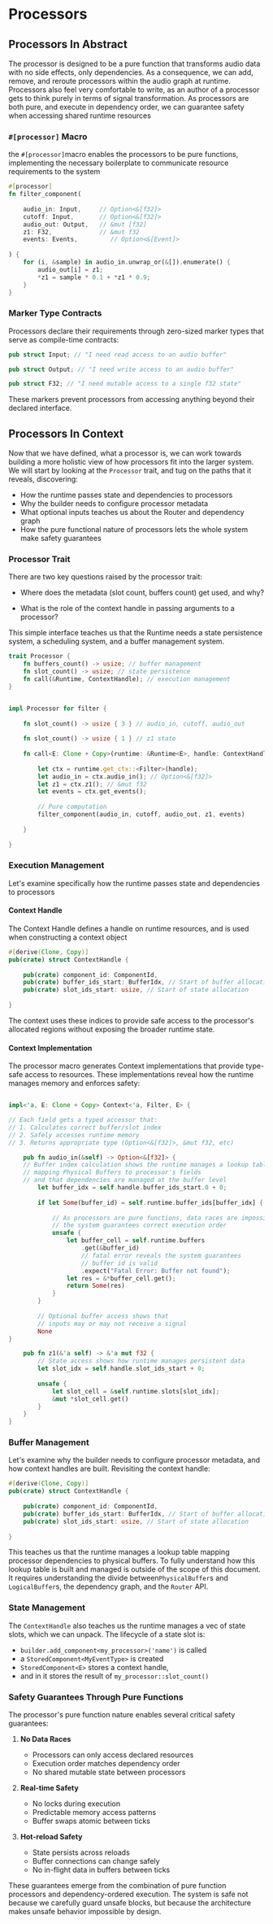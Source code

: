 # Processors

## Processors In Abstract

The processor is designed to be a pure function that transforms audio data with no side effects, only dependencies. As a consequence, we can add, remove, and reroute processors within the audio graph at runtime. Processors also feel very comfortable to write, as an author of a processor gets to think purely in terms of signal transformation. As processors are both pure, and execute in dependency order, we can guarantee safety when accessing shared runtime resources

### `#[processor]` Macro

the `#[processor]`macro enables the processors to be pure functions, implementing the necessary boilerplate to communicate resource requirements to the system

```rust
#[processor]
fn filter_component(
	
	audio_in: Input,     // Option<&[f32]>
	cutoff: Input,       // Option<&[f32]>
	audio_out: Output,   // &mut [f32]
	z1: F32,             // &mut f32
	events: Events,         // Option<&[Event]>
	
) { 
	for (i, &sample) in audio_in.unwrap_or(&[]).enumerate() {
		audio_out[i] = z1;
		*z1 = sample * 0.1 + *z1 * 0.9;
	}
}
```
### Marker Type Contracts

Processors declare their requirements through zero-sized marker types that serve as compile-time contracts:

```rust
pub struct Input; // "I need read access to an audio buffer"

pub struct Output; // "I need write access to an audio buffer"

pub struct F32; // "I need mutable access to a single f32 state"
```

These markers prevent processors from accessing anything beyond their declared interface.

## Processors In Context

Now that we have defined, what a processor is, we can work towards building a more holistic view of how processors fit into the larger system. We will start by looking at the `Processor` trait, and tug on the paths that it reveals, discovering:

- How the runtime passes state and dependencies to processors
- Why the builder needs to configure processor metadata 
- What optional inputs teaches us about the Router and dependency graph
- How the pure functional nature of processors lets the whole system make safety guarantees

### Processor Trait

There are two key questions raised by the processor trait:

- Where does the metadata (slot count, buffers count) get used, and why?

- What is the role of the context handle in passing arguments to a processor?

This simple interface teaches us that the Runtime needs a state persistence system, a scheduling system, and a buffer management system. 

```rust
trait Processor {
	fn buffers_count() -> usize; // buffer management
	fn slot_count() -> usize; // state persistence
	fn call(&Runtime, ContextHandle); // execution management
}
```

```rust

impl Processor for filter {
	
	fn slot_count() -> usize { 3 } // audio_in, cutoff, audio_out
	
	fn slot_count() -> usize { 1 } // z1 state
	
	fn call<E: Clone + Copy>(runtime: &Runtime<E>, handle: ContextHandle) {
		
		let ctx = runtime.get_ctx::<Filter>(handle);
		let audio_in = ctx.audio_in(); // Option<&[f32]>
		let z1 = ctx.z1(); // &mut f32
		let events = ctx.get_events();
		
		// Pure computation
		filter_component(audio_in, cutoff, audio_out, z1, events)
		
	}
	
}
```

### Execution Management
Let's examine specifically how the runtime passes state and dependencies to processors
#### Context Handle
The Context Handle defines a handle on runtime resources, and is used when constructing a context object

```rust
#[derive(Clone, Copy)]
pub(crate) struct ContextHandle {
	
	pub(crate) component_id: ComponentId,
	pub(crate) buffer_ids_start: BufferIdx, // Start of buffer allocation
	pub(crate) slot_ids_start: usize, // Start of state allocation
	
}
```
The context uses these indices to provide safe access to the processor's allocated regions without exposing the broader runtime state.

#### Context Implementation

The processor macro generates Context implementations that provide type-safe access to resources. These implementations reveal how the runtime manages memory and enforces safety:

```rust

impl<'a, E: Clone + Copy> Context<'a, Filter, E> {

// Each field gets a typed accessor that:
// 1. Calculates correct buffer/slot index
// 2. Safely accesses runtime memory
// 3. Returns appropriate type (Option<&[f32]>, &mut f32, etc)

	pub fn audio_in(&self) -> Option<&[f32]> {
	// Buffer index calculation shows the runtime manages a lookup table
	// mapping Physical Buffers to processor's fields
	// and that dependencies are managed at the buffer level
		let buffer_idx = self.handle.buffer_ids_start.0 + 0;
		
		if let Some(buffer_id) = self.runtime.buffer_ids[buffer_idx] {
			
			// As processors are pure functions, data races are impossible
			// the system guarantees correct execution order
			unsafe {
				let buffer_cell = self.runtime.buffers
					.get(&buffer_id)
					// fatal error reveals the system guarantees
					// buffer id is valid
					.expect("Fatal Error: Buffer not found");
				let res = &*buffer_cell.get();
				return Some(res)
			}
		}
		
		// Optional buffer access shows that
		// inputs may or may not receive a signal
		None
}

	pub fn z1(&'a self) -> &'a mut f32 {
		// State access shows how runtime manages persistent data
		let slot_idx = self.handle.slot_ids_start + 0;
		
		unsafe {
			let slot_cell = &self.runtime.slots[slot_idx];
			&mut *slot_cell.get()
		}
	}
}

```

### Buffer Management 
Let's examine why the builder needs to configure processor metadata, and how context handles are built. Revisiting the context handle:
```rust
#[derive(Clone, Copy)]
pub(crate) struct ContextHandle {
	
	pub(crate) component_id: ComponentId,
	pub(crate) buffer_ids_start: BufferIdx, // Start of buffer allocation
	pub(crate) slot_ids_start: usize, // Start of state allocation
	
}
```
This teaches us that the runtime manages a lookup table mapping processor dependencies to physical buffers. To fully understand how this lookup table is built and managed is outside of the scope of this document. It requires understanding the divide between`PhysicalBuffer`s and `LogicalBuffer`s, the dependency graph, and the `Router` API.

### State Management
The `ContextHandle` also teaches us the runtime manages a vec of state slots, which we can unpack. The lifecycle of a state slot is:
- `builder.add_component<my_processor>('name')` is called
- a `StoredComponent<MyEventType>` is created
- `StoredComponent<E>`  stores  a context handle,
- and in it stores the result of `my_processor::slot_count()`

### Safety Guarantees Through Pure Functions

The processor's pure function nature enables several critical safety guarantees:

1. **No Data Races**
	- Processors can only access declared resources
	- Execution order matches dependency order
	- No shared mutable state between processors

2. **Real-time Safety**
	- No locks during execution
	- Predictable memory access patterns
	- Buffer swaps atomic between ticks

3. **Hot-reload Safety**
	- State persists across reloads
	- Buffer connections can change safely
	- No in-flight data in buffers between ticks

These guarantees emerge from the combination of pure function processors and dependency-ordered execution. The system is safe not because we carefully guard unsafe blocks, but because the architecture makes unsafe behavior impossible by design.